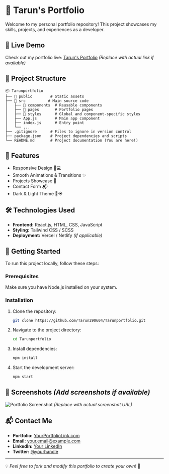 # 🚀 Tarun's Portfolio

Welcome to my personal portfolio repository! This project showcases my skills, projects, and experiences as a developer.

## 📌 Live Demo
Check out my portfolio live: [Tarun's Portfolio](https://your-portfolio-link.com) *(Replace with actual link if available)*

## 📂 Project Structure
```
📦 Tarunportfolio
├── 📁 public        # Static assets
├── 📁 src          # Main source code
│   ├── 📁 components  # Reusable components
│   ├── 📁 pages       # Portfolio pages
│   ├── 📁 styles      # Global and component-specific styles
│   ├── App.js        # Main app component
│   ├── index.js      # Entry point
│   └── ...
├── .gitignore      # Files to ignore in version control
├── package.json    # Project dependencies and scripts
└── README.md       # Project documentation (You are here!)
```

## 🎨 Features
- Responsive Design 📱💻
- Smooth Animations & Transitions ✨
- Projects Showcase 📁
- Contact Form 📬
- Dark & Light Theme 🌙☀️

## 🛠️ Technologies Used
- **Frontend:** React.js, HTML, CSS, JavaScript
- **Styling:** Tailwind CSS / SCSS
- **Deployment:** Vercel / Netlify *(if applicable)*

## 🚀 Getting Started
To run this project locally, follow these steps:

### Prerequisites
Make sure you have Node.js installed on your system.

### Installation
1. Clone the repository:
   ```sh
   git clone https://github.com/Tarun290604/Tarunportfolio.git
   ```
2. Navigate to the project directory:
   ```sh
   cd Tarunportfolio
   ```
3. Install dependencies:
   ```sh
   npm install
   ```
4. Start the development server:
   ```sh
   npm start
   ```

## 📸 Screenshots *(Add screenshots if available)*
![Portfolio Screenshot](https://your-screenshot-link.com) *(Replace with actual screenshot URL)*

## 📬 Contact Me
- **Portfolio:** [YourPortfolioLink.com](https://your-portfolio-link.com)
- **Email:** your.email@example.com
- **LinkedIn:** [Your LinkedIn](https://linkedin.com/in/yourprofile)
- **Twitter:** [@yourhandle](https://twitter.com/yourhandle)

---
💡 *Feel free to fork and modify this portfolio to create your own!* 🚀

